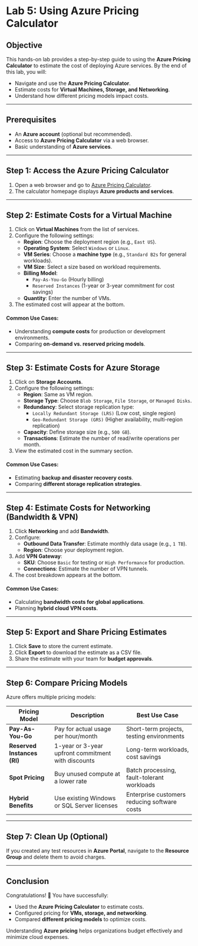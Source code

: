 # Lab 5: Using Azure Pricing Calculator

## **Objective**
This hands-on lab provides a step-by-step guide to using the **Azure Pricing Calculator** to estimate the cost of deploying Azure services. By the end of this lab, you will:
- Navigate and use the **Azure Pricing Calculator**.
- Estimate costs for **Virtual Machines, Storage, and Networking**.
- Understand how different pricing models impact costs.

---

## **Prerequisites**
- An **Azure account** (optional but recommended).
- Access to **Azure Pricing Calculator** via a web browser.
- Basic understanding of **Azure services**.

---

## **Step 1: Access the Azure Pricing Calculator**
1. Open a web browser and go to [Azure Pricing Calculator](https://azure.microsoft.com/en-us/pricing/calculator/).
2. The calculator homepage displays **Azure products and services**.

---

## **Step 2: Estimate Costs for a Virtual Machine**
1. Click on **Virtual Machines** from the list of services.
2. Configure the following settings:
   - **Region**: Choose the deployment region (e.g., `East US`).
   - **Operating System**: Select `Windows` or `Linux`.
   - **VM Series**: Choose a **machine type** (e.g., `Standard B2s` for general workloads).
   - **VM Size**: Select a size based on workload requirements.
   - **Billing Model**:
     - `Pay-As-You-Go` (Hourly billing)
     - `Reserved Instances` (1-year or 3-year commitment for cost savings)
   - **Quantity**: Enter the number of VMs.
3. The estimated cost will appear at the bottom.

#### **Common Use Cases:**
- Understanding **compute costs** for production or development environments.
- Comparing **on-demand vs. reserved pricing models**.

---

## **Step 3: Estimate Costs for Azure Storage**
1. Click on **Storage Accounts**.
2. Configure the following settings:
   - **Region**: Same as VM region.
   - **Storage Type**: Choose `Blob Storage`, `File Storage`, or `Managed Disks`.
   - **Redundancy**: Select storage replication type:
     - `Locally Redundant Storage (LRS)` (Low cost, single region)
     - `Geo-Redundant Storage (GRS)` (Higher availability, multi-region replication)
   - **Capacity**: Define storage size (e.g., `500 GB`).
   - **Transactions**: Estimate the number of read/write operations per month.
3. View the estimated cost in the summary section.

#### **Common Use Cases:**
- Estimating **backup and disaster recovery costs**.
- Comparing **different storage replication strategies**.

---

## **Step 4: Estimate Costs for Networking (Bandwidth & VPN)**
1. Click **Networking** and add **Bandwidth**.
2. Configure:
   - **Outbound Data Transfer**: Estimate monthly data usage (e.g., `1 TB`).
   - **Region**: Choose your deployment region.
3. Add **VPN Gateway**:
   - **SKU**: Choose `Basic` for testing or `High Performance` for production.
   - **Connections**: Estimate the number of VPN tunnels.
4. The cost breakdown appears at the bottom.

#### **Common Use Cases:**
- Calculating **bandwidth costs for global applications**.
- Planning **hybrid cloud VPN costs**.

---

## **Step 5: Export and Share Pricing Estimates**
1. Click **Save** to store the current estimate.
2. Click **Export** to download the estimate as a CSV file.
3. Share the estimate with your team for **budget approvals**.

---

## **Step 6: Compare Pricing Models**
Azure offers multiple pricing models:

| Pricing Model | Description | Best Use Case |
|--------------|-------------|--------------|
| **Pay-As-You-Go** | Pay for actual usage per hour/month | Short-term projects, testing environments |
| **Reserved Instances (RI)** | 1-year or 3-year upfront commitment with discounts | Long-term workloads, cost savings |
| **Spot Pricing** | Buy unused compute at a lower rate | Batch processing, fault-tolerant workloads |
| **Hybrid Benefits** | Use existing Windows or SQL Server licenses | Enterprise customers reducing software costs |

---

## **Step 7: Clean Up (Optional)**
If you created any test resources in **Azure Portal**, navigate to the **Resource Group** and delete them to avoid charges.

---

## **Conclusion**
Congratulations! 🎉 You have successfully:
- Used the **Azure Pricing Calculator** to estimate costs.
- Configured pricing for **VMs, storage, and networking**.
- Compared **different pricing models** to optimize costs.

Understanding **Azure pricing** helps organizations budget effectively and minimize cloud expenses.

